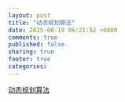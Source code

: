 ```yaml
---
layout: post
title: "动态规划算法"
date: 2015-08-19 06:21:52 +0800
comments: true
published: false
sharing: true
footer: true
categories: 
---
```



<a href="http://www.cnblogs.com/rond/archive/2012/06/28/2566534.html" target="_blank"> 动态规划算法 </a>